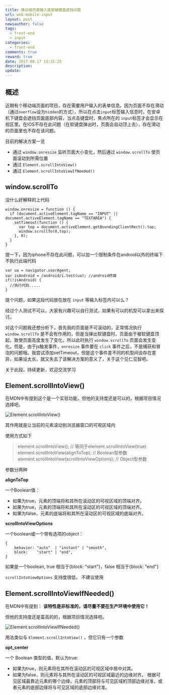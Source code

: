 ```yaml
---
title: 移动端页面输入底部被键盘遮挡问题
url: web-mobile-input
layout: post
newsauthor: false
tags:
  - front-end
  - input
categories:
  - front-end
comments: true
reward: true
date: 2017-08-17 13:31:25
description:
update:
---
```




## 概述

近期有个移动端页面的项目，存在需要用户输入的表单信息。因为页面不存在滑动（通过`overflow`设为`hidden`的方式），所以在点击`input`标签输入信息时，在安卓机下键盘会遮挡页面底部内容，当点击键盘时，焦点所在的 `input`标签才会显示在视区里。在IOS不存在此问题（在软键盘弹出时，页面会自动顶上去），存在滑动的页面里也不存在该问题。

<!--more-->

目前的解决方案一览

 - 通过 `window.onresize` 监听页面大小变化，然后通过 `window.scrollTo` 使页面滚动到所需位置
 - 通过 `Element.scrollIntoView()`
 - 通过 `Element.scrollIntoViewIfNeeded()`

## window.scrollTo

没什么好解释的上代码

```stylus?linenums
window.onresize = function () {
  if (document.activeElement.tagName == "INPUT" || document.activeElement.tagName == "TEXTAREA") {
    setTimeout(function () {
      var top = document.activeElement.getBoundingClientRect().top;
      window.scrollTo(0,top);
    }, 0);
  }
}
```

提一下，因为iphone不存在此问题，可以加一个限制条件在android以外的终端下不执行此端代码

```stylus?linenums
var ua = navigator.userAgent;
var isAndroid = /android/i.test(ua); //android终端
if(!isAndroid) {
  //执行代码.....
}
```

提个问题，如果这段代码放在放在 `input` 等输入标签内可以么？

经过个人测试不可以，大家有兴趣可以自行测试，如果有可以的机型可以拿出来探讨。

对这个问题我还想分析下，首先我的页面是不可滚动的，正常情况执行 `window.scrollTo` 是不会有作用的，但是当弹出软键盘时，页面由于被软键盘顶起，致使页面高度发生了变化，所以此时执行 `window.scrollTo` 页面会发生变化。但是，由于js触发事件，`onresize` 事件要在 `click` 事件之后，不是捕获和冒泡的问题哦。我尝试添加setTimeout，但是这个事件差不同的机型间会存在差异，如果设太长，就又失去了该解决方案的意义了，关于这个见仁见智吧。

关于此段，持续更新，欢迎交流学习


## Element.scrollIntoView()

在MDN中有提到这个是一个实验功能，但他的支持度还是可以的，根据项目情况选择吧。

![Element.scrollIntoView()][1]

其作用就是让当前的元素滚动到浏览器窗口的可视区域内

使用方式如下

> element.scrollIntoView(); // 等同于element.scrollIntoView(true) 
> element.scrollIntoView(alignToTop); // Boolean型参数 
> element.scrollIntoView(scrollIntoViewOptions); // Object型参数

参数分两种

**alignToTop**

一个Boolean值：

 + 如果为true，元素的顶端将和其所在滚动区的可视区域的顶端对齐。
 +  如果为true，元素的顶端将和其所在滚动区的可视区域的顶端对齐。
 +  如果为false，元素的底端将和其所在滚动区的可视区域的底端对齐。


**scrollIntoViewOptions**

一个boolean或一个带有选项的object：

```stylus?linenums
{
    behavior: "auto"  | "instant" | "smooth",
    block:    "start" | "end",
}
```
如果是一个boolean, true 相当于{block: "start"}，false 相当于{block: "end"}

`scrollIntoViewOptions` 支持度很低， 不建议使用

## Element.scrollIntoViewIfNeeded()

在MDN中有提到：
**该特性是非标准的，请尽量不要在生产环境中使用它！**

但他的支持度还是蛮高的的，根据项目情况选择吧。

![Element.scrollIntoViewIfNeeded()][2]

用法类似与 `Element.scrollIntoView()` ，但它只有一个参数

**opt_center**

一个 Boolean 类型的值，默认为true:

 + 如果为true，则元素将在其所在滚动区的可视区域中居中对其。
 + 如果为false，则元素将与其所在滚动区的可视区域最近的边缘对齐。 根据可见区域最靠近元素的哪个边缘，元素的顶部将与可见区域的顶部边缘对准，或者元素的底部边缘将与可见区域的底部边缘对准。

  [1]: ./images/1502963892764.jpg
  [2]: ./images/1502964532905.jpg